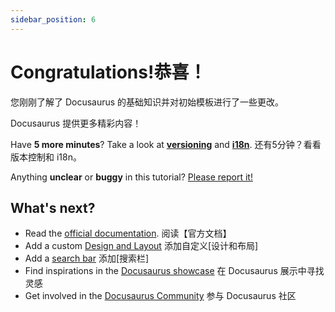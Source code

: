 ```yaml
---
sidebar_position: 6
---
```


# Congratulations!恭喜！


您刚刚了解了 Docusaurus 的基础知识并对初始模板进行了一些更改。

Docusaurus 提供更多精彩内容！

Have **5 more minutes**? Take a look at **[versioning](../tutorial-extras/manage-docs-versions.md)** and **[i18n](../tutorial-extras/translate-your-site.md)**.
还有5分钟？看看版本控制和 i18n。

Anything **unclear** or **buggy** in this tutorial? [Please report it!](https://github.com/facebook/docusaurus/discussions/4610)

## What's next?

- Read the [official documentation](https://docusaurus.io/). 阅读【官方文档】
- Add a custom [Design and Layout](https://docusaurus.io/docs/styling-layout) 添加自定义[设计和布局]
- Add a [search bar](https://docusaurus.io/docs/search) 添加[搜索栏]
- Find inspirations in the [Docusaurus showcase](https://docusaurus.io/showcase) 在 Docusaurus 展示中寻找灵感
- Get involved in the [Docusaurus Community](https://docusaurus.io/community/support) 参与 Docusaurus 社区

